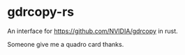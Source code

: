 # gdrcopy-rs

An interface for https://github.com/NVIDIA/gdrcopy in rust.

Someone give me a quadro card thanks.
